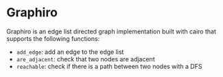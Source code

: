 # Graphiro

Graphiro is an edge list directed graph implementation built with cairo that supports the following functions:
- `add_edge`: add an edge to the edge list
- `are_adjacent`: check that two nodes are adjacent
- `reachable`: check if there is a path between two nodes with a DFS